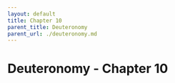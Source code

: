 ```yaml
---
layout: default
title: Chapter 10
parent_title: Deuteronomy
parent_url: ./deuteronomy.md
---
```


# Deuteronomy - Chapter 10
